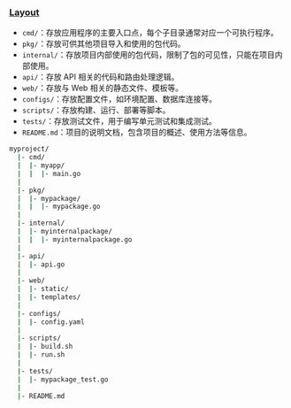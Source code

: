 ### [Layout](https://github.com/golang-standards/project-layout?tab=readme-ov-file)

- `cmd/`：存放应用程序的主要入口点，每个子目录通常对应一个可执行程序。
- `pkg/`：存放可供其他项目导入和使用的包代码。
- `internal/`：存放项目内部使用的包代码，限制了包的可见性，只能在项目内部使用。
- `api/`：存放 API 相关的代码和路由处理逻辑。
- `web/`：存放与 Web 相关的静态文件、模板等。
- `configs/`：存放配置文件，如环境配置、数据库连接等。
- `scripts/`：存放构建、运行、部署等脚本。
- `tests/`：存放测试文件，用于编写单元测试和集成测试。
- `README.md`：项目的说明文档，包含项目的概述、使用方法等信息。

```bash
myproject/
  |- cmd/
  |  |- myapp/
  |  |  |- main.go
  |
  |- pkg/
  |  |- mypackage/
  |  |  |- mypackage.go
  |
  |- internal/
  |  |- myinternalpackage/
  |  |  |- myinternalpackage.go
  |
  |- api/
  |  |- api.go
  |
  |- web/
  |  |- static/
  |  |- templates/
  |
  |- configs/
  |  |- config.yaml
  |
  |- scripts/
  |  |- build.sh
  |  |- run.sh
  |
  |- tests/
  |  |- mypackage_test.go
  |
  |- README.md
```

